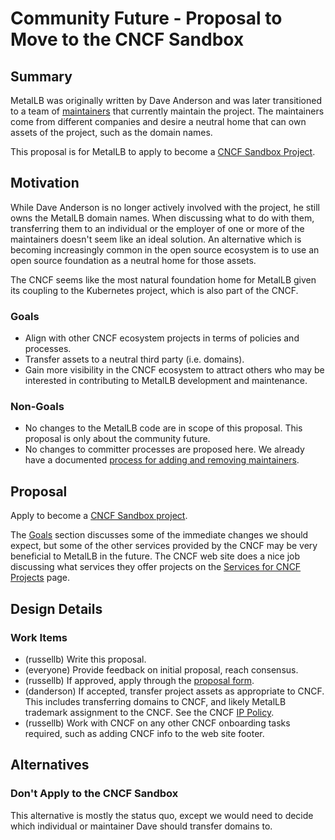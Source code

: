 # Community Future - Proposal to Move to the CNCF Sandbox

## Summary

MetalLB was originally written by Dave Anderson and was later transitioned to a
team of [maintainers](https://metallb.universe.tf/community/maintainers/) that
currently maintain the project. The maintainers come from different companies
and desire a neutral home that can own assets of the project, such as the
domain names.

This proposal is for MetalLB to apply to become a [CNCF Sandbox
Project](https://www.cncf.io/sandbox-projects/).

## Motivation

While Dave Anderson is no longer actively involved with the project, he still
owns the MetalLB domain names. When discussing what to do with them,
transferring them to an individual or the employer of one or more of the
maintainers doesn't seem like an ideal solution. An alternative which is
becoming increasingly common in the open source ecosystem is to use an open
source foundation as a neutral home for those assets.

The CNCF seems like the most natural foundation home for MetalLB given its
coupling to the Kubernetes project, which is also part of the CNCF.

### Goals

- Align with other CNCF ecosystem projects in terms of policies and processes.
- Transfer assets to a neutral third party (i.e. domains).
- Gain more visibility in the CNCF ecosystem to attract others who may be
  interested in contributing to MetalLB development and maintenance.

### Non-Goals

- No changes to the MetalLB code are in scope of this proposal. This
  proposal is only about the community future.
- No changes to committer processes are proposed here. We already have a
  documented [process for adding and removing
  maintainers](https://metallb.universe.tf/community/maintainers/).

## Proposal

Apply to become a [CNCF Sandbox
project](https://www.cncf.io/sandbox-projects/).

The [Goals](#goals) section discusses some of the immediate changes we should
expect, but some of the other services provided by the CNCF may be very
beneficial to MetalLB in the future. The CNCF web site does a nice job
discussing what services they offer projects on the
[Services for CNCF Projects](https://www.cncf.io/services-for-projects/) page.

## Design Details

### Work Items

- (russellb) Write this proposal.
- (everyone) Provide feedback on initial proposal, reach consensus.
- (russellb) If approved, apply through the [proposal form](https://docs.google.com/forms/d/1bJhG1MuM981uQXcnBMv4Mj9yfV5_q5Kwk3qhBCLa_5A/viewform).
- (danderson) If accepted, transfer project assets as appropriate to CNCF. This
  includes transferring domains to CNCF, and likely MetalLB trademark
  assignment to the CNCF. See the CNCF [IP
  Policy](https://github.com/cncf/foundation/blob/master/charter.md#11-ip-policy).
- (russellb) Work with CNCF on any other CNCF onboarding tasks required, such
  as adding CNCF info to the web site footer.

## Alternatives

### Don't Apply to the CNCF Sandbox

This alternative is mostly the status quo, except we would need to decide which
individual or maintainer Dave should transfer domains to.
